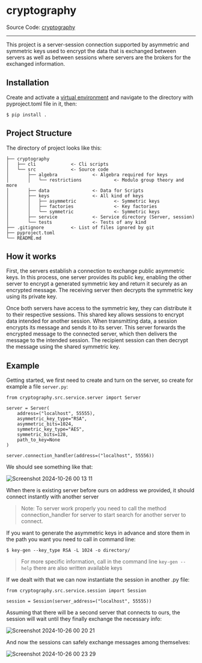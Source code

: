 # cryptography

Source Code: [cryptography](https://github.com/Dominik-Galus/Cryptography/)
- - -
This project is a server-session connection supported by asymmetric and symmetric keys used to encrypt the data that is exchanged between servers as well as between sessions where servers are the brokers for the exchanged information.

## Installation
Create and activate a [virtual environment](https://docs.python.org/3/library/venv.html) and navigate to the directory with pyproject.toml file in it, then:
```
$ pip install .
```

## Project Structure
The directory of project looks like this:
```plaintext
├── cryptography
│   ├── cli             <- Cli scripts
│   └── src             <- Source code
│       ├── algebra             <- Algebra required for keys
│       │   └── restrictions            <- Modulo group theory and more
│       ├── data                <- Data for Scripts
│       ├── keys                <- All kind of keys
│       │   ├── asymmetric              <- Symmetric keys
│       │   ├── factories               <- Key factories
│       │   └── symmetric               <- Symmetric keys
│       ├── service             <- Service directory (Server, session)
│       └── tests               <- Tests of any kind
├── .gitignore          <- List of files ignored by git
├── pyproject.toml 
└── README.md
```

## How it works
First, the servers establish a connection to exchange public asymmetric keys. In this process, one server provides its public key, enabling the other server to encrypt a generated symmetric key and return it securely as an encrypted message. The receiving server then decrypts the symmetric key using its private key.

Once both servers have access to the symmetric key, they can distribute it to their respective sessions. This shared key allows sessions to encrypt data intended for another session. When transmitting data, a session encrypts its message and sends it to its server. This server forwards the encrypted message to the connected server, which then delivers the message to the intended session. The recipient session can then decrypt the message using the shared symmetric key.

## Example
Getting started, we first need to create and turn on the server, so create for example a file `server.py`:
```
from cryptography.src.service.server import Server

server = Server(
    address=("localhost", 55555),
    asymmetric_key_type="RSA",
    asymmetric_bits=1024,
    symmetric_key_type="AES",
    symmetric_bits=128,
    path_to_key=None
)

server.connection_handler(address=("localhost", 55556))
```
We should see something like that:

![Screenshot 2024-10-26 00 13 11](https://github.com/user-attachments/assets/23a1ecbf-1ebf-4f27-b106-ec9cac70a5c1)

When there is existing server before ours on address we provided, it should connect instantly with another server

> Note: To server work properly you need to call the method connection_handler for server to start search for another server to connect.

If you want to generate the asymmetric keys in advance and store them in the path you want you need to call in command line:
```
$ key-gen --key_type RSA -L 1024 -o directory/
```
> For more specific information, call in the command line `key-gen --help` there are also written available keys

If we dealt with that we can now instantiate the session in another .py file:
```
from cryptography.src.service.session import Session

session = Session(server_address=("localhost", 55555))
```
Assuming that there will be a second server that connects to ours, the session will wait until they finally exchange the necessary info:

![Screenshot 2024-10-26 00 20 21](https://github.com/user-attachments/assets/06f9c589-da82-4723-b5d6-f850edadcea0)

And now the sessions can safely exchange messages among themselves:

![Screenshot 2024-10-26 00 23 29](https://github.com/user-attachments/assets/8c55b89c-d7d4-449c-a293-f79fb244d7d0)
